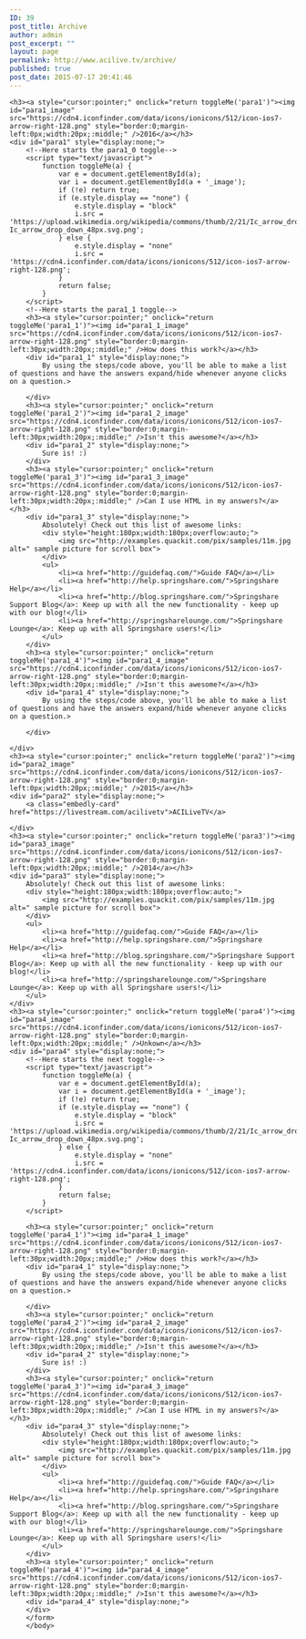 ```yaml
---
ID: 39
post_title: Archive
author: admin
post_excerpt: ""
layout: page
permalink: http://www.acilive.tv/archive/
published: true
post_date: 2015-07-17 20:41:46
---
```

</body>
</html>
   
<script type="text/javascript">
        function toggleMe(a) {
            var e = document.getElementById(a);
            var i = document.getElementById(a + '_image');
            if (!e) return true;
            if (e.style.display == "none") {
                e.style.display = "block"
                i.src = 'https://upload.wikimedia.org/wikipedia/commons/thumb/2/21/Ic_arrow_drop_down_48px.svg/200px-Ic_arrow_drop_down_48px.svg.png';
            } else {
                e.style.display = "none"
                i.src = 'https://cdn4.iconfinder.com/data/icons/ionicons/512/icon-ios7-arrow-right-128.png';
            }
            return false;
        }
    </script>

    <h3><a style="cursor:pointer;" onclick="return toggleMe('para1')"><img id="para1_image" src="https://cdn4.iconfinder.com/data/icons/ionicons/512/icon-ios7-arrow-right-128.png" style="border:0;margin-left:0px;width:20px;:middle;" />2016</a></h3>
    <div id="para1" style="display:none;">
        <!--Here starts the para1_0 toggle-->
        <script type="text/javascript">
            function toggleMe(a) {
                var e = document.getElementById(a);
                var i = document.getElementById(a + '_image');
                if (!e) return true;
                if (e.style.display == "none") {
                    e.style.display = "block"
                    i.src = 'https://upload.wikimedia.org/wikipedia/commons/thumb/2/21/Ic_arrow_drop_down_48px.svg/200px-Ic_arrow_drop_down_48px.svg.png';
                } else {
                    e.style.display = "none"
                    i.src = 'https://cdn4.iconfinder.com/data/icons/ionicons/512/icon-ios7-arrow-right-128.png';
                }
                return false;
            }
        </script>
        <!--Here starts the para1_1 toggle-->
        <h3><a style="cursor:pointer;" onclick="return toggleMe('para1_1')"><img id="para1_1_image" src="https://cdn4.iconfinder.com/data/icons/ionicons/512/icon-ios7-arrow-right-128.png" style="border:0;margin-left:30px;width:20px;:middle;" />How does this work?</a></h3>
        <div id="para1_1" style="display:none;">
            By using the steps/code above, you'll be able to make a list of questions and have the answers expand/hide whenever anyone clicks on a question.>

        </div>
        <h3><a style="cursor:pointer;" onclick="return toggleMe('para1_2')"><img id="para1_2_image" src="https://cdn4.iconfinder.com/data/icons/ionicons/512/icon-ios7-arrow-right-128.png" style="border:0;margin-left:30px;width:20px;:middle;" />Isn't this awesome?</a></h3>
        <div id="para1_2" style="display:none;">
            Sure is! :)
        </div>
        <h3><a style="cursor:pointer;" onclick="return toggleMe('para1_3')"><img id="para1_3_image" src="https://cdn4.iconfinder.com/data/icons/ionicons/512/icon-ios7-arrow-right-128.png" style="border:0;margin-left:30px;width:20px;:middle;" />Can I use HTML in my answers?</a></h3>
        <div id="para1_3" style="display:none;">
            Absolutely! Check out this list of awesome links:
            <div style="height:180px;width:180px;overflow:auto;">
                <img src="http://examples.quackit.com/pix/samples/11m.jpg alt=" sample picture for scroll box">
            </div>
            <ul>
                <li><a href="http://guidefaq.com/">Guide FAQ</a></li>
                <li><a href="http://help.springshare.com/">Springshare Help</a></li>
                <li><a href="http://blog.springshare.com/">Springshare Support Blog</a>: Keep up with all the new functionality - keep up with our blog!</li>
                <li><a href="http://springsharelounge.com/">Springshare Lounge</a>: Keep up with all Springshare users!</li>
            </ul>
        </div>
        <h3><a style="cursor:pointer;" onclick="return toggleMe('para1_4')"><img id="para1_4_image" src="https://cdn4.iconfinder.com/data/icons/ionicons/512/icon-ios7-arrow-right-128.png" style="border:0;margin-left:30px;width:20px;:middle;" />Isn't this awesome?</a></h3>
        <div id="para1_4" style="display:none;">
            By using the steps/code above, you'll be able to make a list of questions and have the answers expand/hide whenever anyone clicks on a question.>

        </div>

    </div>
    <h3><a style="cursor:pointer;" onclick="return toggleMe('para2')"><img id="para2_image" src="https://cdn4.iconfinder.com/data/icons/ionicons/512/icon-ios7-arrow-right-128.png" style="border:0;margin-left:0px;width:20px;:middle;" />2015</a></h3>
    <div id="para2" style="display:none;">
        <a class="embedly-card" href="https://livestream.com/acilivetv">ACILiveTV</a>
<script async src="//cdn.embedly.com/widgets/platform.js" charset="UTF-8"></script>
    </div>
    <h3><a style="cursor:pointer;" onclick="return toggleMe('para3')"><img id="para3_image" src="https://cdn4.iconfinder.com/data/icons/ionicons/512/icon-ios7-arrow-right-128.png" style="border:0;margin-left:0px;width:20px;:middle;" />2014</a></h3>
    <div id="para3" style="display:none;">
        Absolutely! Check out this list of awesome links:
        <div style="height:180px;width:180px;overflow:auto;">
            <img src="http://examples.quackit.com/pix/samples/11m.jpg alt=" sample picture for scroll box">
        </div>
        <ul>
            <li><a href="http://guidefaq.com/">Guide FAQ</a></li>
            <li><a href="http://help.springshare.com/">Springshare Help</a></li>
            <li><a href="http://blog.springshare.com/">Springshare Support Blog</a>: Keep up with all the new functionality - keep up with our blog!</li>
            <li><a href="http://springsharelounge.com/">Springshare Lounge</a>: Keep up with all Springshare users!</li>
        </ul>
    </div>
    <h3><a style="cursor:pointer;" onclick="return toggleMe('para4')"><img id="para4_image" src="https://cdn4.iconfinder.com/data/icons/ionicons/512/icon-ios7-arrow-right-128.png" style="border:0;margin-left:0px;width:20px;:middle;" />Unkown</a></h3>
    <div id="para4" style="display:none;">
        <!--Here starts the next toggle-->
        <script type="text/javascript">
            function toggleMe(a) {
                var e = document.getElementById(a);
                var i = document.getElementById(a + '_image');
                if (!e) return true;
                if (e.style.display == "none") {
                    e.style.display = "block"
                    i.src = 'https://upload.wikimedia.org/wikipedia/commons/thumb/2/21/Ic_arrow_drop_down_48px.svg/200px-Ic_arrow_drop_down_48px.svg.png';
                } else {
                    e.style.display = "none"
                    i.src = 'https://cdn4.iconfinder.com/data/icons/ionicons/512/icon-ios7-arrow-right-128.png';
                }
                return false;
            }
        </script>

        <h3><a style="cursor:pointer;" onclick="return toggleMe('para4_1')"><img id="para4_1_image" src="https://cdn4.iconfinder.com/data/icons/ionicons/512/icon-ios7-arrow-right-128.png" style="border:0;margin-left:30px;width:20px;:middle;" />How does this work?</a></h3>
        <div id="para4_1" style="display:none;">
            By using the steps/code above, you'll be able to make a list of questions and have the answers expand/hide whenever anyone clicks on a question.>

        </div>
        <h3><a style="cursor:pointer;" onclick="return toggleMe('para4_2')"><img id="para4_2_image" src="https://cdn4.iconfinder.com/data/icons/ionicons/512/icon-ios7-arrow-right-128.png" style="border:0;margin-left:30px;width:20px;:middle;" />Isn't this awesome?</a></h3>
        <div id="para4_2" style="display:none;">
            Sure is! :)
        </div>
        <h3><a style="cursor:pointer;" onclick="return toggleMe('para4_3')"><img id="para4_3_image" src="https://cdn4.iconfinder.com/data/icons/ionicons/512/icon-ios7-arrow-right-128.png" style="border:0;margin-left:30px;width:20px;:middle;" />Can I use HTML in my answers?</a></h3>
        <div id="para4_3" style="display:none;">
            Absolutely! Check out this list of awesome links:
            <div style="height:180px;width:180px;overflow:auto;">
                <img src="http://examples.quackit.com/pix/samples/11m.jpg alt=" sample picture for scroll box">
            </div>
            <ul>
                <li><a href="http://guidefaq.com/">Guide FAQ</a></li>
                <li><a href="http://help.springshare.com/">Springshare Help</a></li>
                <li><a href="http://blog.springshare.com/">Springshare Support Blog</a>: Keep up with all the new functionality - keep up with our blog!</li>
                <li><a href="http://springsharelounge.com/">Springshare Lounge</a>: Keep up with all Springshare users!</li>
            </ul>
        </div>
        <h3><a style="cursor:pointer;" onclick="return toggleMe('para4_4')"><img id="para4_4_image" src="https://cdn4.iconfinder.com/data/icons/ionicons/512/icon-ios7-arrow-right-128.png" style="border:0;margin-left:30px;width:20px;:middle;" />Isn't this awesome?</a></h3>
        <div id="para4_4" style="display:none;">
        </div>
        </form>
        </body>
</html>
